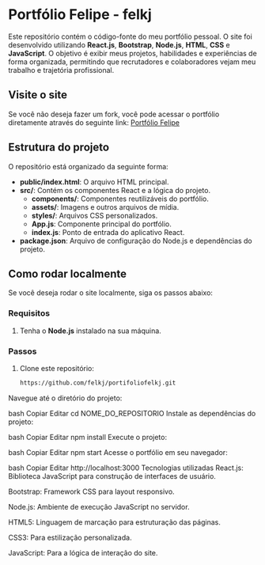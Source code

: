 # Portfólio Felipe - felkj

Este repositório contém o código-fonte do meu portfólio pessoal. O site foi desenvolvido utilizando **React.js**, **Bootstrap**, **Node.js**, **HTML**, **CSS** e **JavaScript**. O objetivo é exibir meus projetos, habilidades e experiências de forma organizada, permitindo que recrutadores e colaboradores vejam meu trabalho e trajetória profissional.

## Visite o site

Se você não deseja fazer um fork, você pode acessar o portfólio diretamente através do seguinte link: [Portfólio Felipe](https://portifoliofelkj.netlify.app)

## Estrutura do projeto

O repositório está organizado da seguinte forma:

- **public/index.html**: O arquivo HTML principal.
- **src/**: Contém os componentes React e a lógica do projeto.
  - **components/**: Componentes reutilizáveis do portfólio.
  - **assets/**: Imagens e outros arquivos de mídia.
  - **styles/**: Arquivos CSS personalizados.
  - **App.js**: Componente principal do portfólio.
  - **index.js**: Ponto de entrada do aplicativo React.
- **package.json**: Arquivo de configuração do Node.js e dependências do projeto.
  
## Como rodar localmente

Se você deseja rodar o site localmente, siga os passos abaixo:

### Requisitos

1. Tenha o **Node.js** instalado na sua máquina.

### Passos

1. Clone este repositório:
   ```bash
   https://github.com/felkj/portifoliofelkj.git
Navegue até o diretório do projeto:

bash
Copiar
Editar
cd NOME_DO_REPOSITORIO
Instale as dependências do projeto:

bash
Copiar
Editar
npm install
Execute o projeto:

bash
Copiar
Editar
npm start
Acesse o portfólio em seu navegador:

bash
Copiar
Editar
http://localhost:3000
Tecnologias utilizadas
React.js: Biblioteca JavaScript para construção de interfaces de usuário.

Bootstrap: Framework CSS para layout responsivo.

Node.js: Ambiente de execução JavaScript no servidor.

HTML5: Linguagem de marcação para estruturação das páginas.

CSS3: Para estilização personalizada.

JavaScript: Para a lógica de interação do site.
